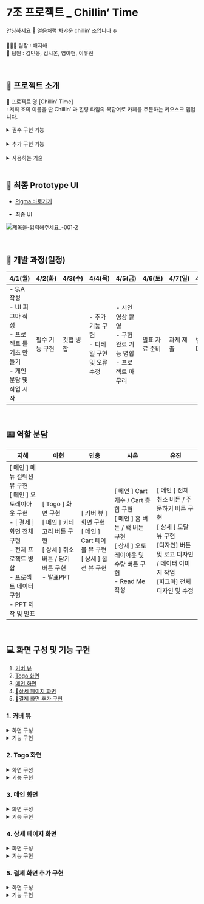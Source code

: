 # 7조 프로젝트 _ Chillin’ Time

안냥하세요 🤗 얼음처럼 차갸운 chillin’ 조입니다 ❄️

👩🏻‍💻 팀장 : 배지해
<br> 👥 팀원 : 김민웅, 김시온, 염아현, 이유진


<br>

## 🧊 프로젝트 소개 

📍 프로젝트 명 [Chillin’ Time]
<br> : 저희 조의 이름을 딴 Chillin’ 과 힐링 타임의 복합어로 카페를 주문하는 키오스크 앱입니다.
<br>


<details><summary>  필수 구현 기능
</summary>

-   메인 화면
-   상단 메뉴 카테고리 바
-   메뉴 화면
-   주문 내역 화면
-  취소하기 / 결제하기 버튼 화면
</details>

<br> 
<details><summary>  추가 구현 기능
</summary>

-   주문 메뉴 상세페이지 (퍼스널 옵션 선택)
 - 결제화면 
</details>

<br> 
<details><summary>  사용하는 기술
</summary>

  - Figma
  - UIKit
  - Notion
  - Slack
  - TableView
  - CollectionView
</details>




<br> 

## 🎨 최종 Prototype UI
* [Pigma 바로가기](https://www.figma.com/file/60GrL12muEkJWFM3JPNJ35/7Chillin'-Coffee?type=design&node-id=0-1&mode=design&t=StvzeMCVJ3e3OXlH-0)   
- 최종 UI 

![제목을-입력해주세요_-001-2](https://github.com/BaeJihae/-Project-ChillinTime/assets/162525811/d08a9654-0e3f-499b-8725-b4a67448ae85)



<br>

## 📆 개발 과정(일정)
| 4/1(월) 	| 4/2(화) 	| 4/3(수) 	| 4/4(목) 	| 4/5(금) 	| 4/6(토) 	| 4/7(일) 	| 4/8(월) 	|
|---	|---	|---	|---	|---	|---	|---	|---	|
| - S.A 작성<br>- UI 피그마 작성<br>- 프로젝트 틀 기초 만들기<br>- 개인 분담 및 작업 시작 	| 필수 기능 구현  	| 깃헙 병합 	| - 추가 기능 구현<br>- 디테일 구현 및 오류 수정 	| - 시연 영상 촬영<br>- 구현 완료 기능 병합<br>- 프로젝트 마무리 	| 발표 자료 준비 	| 과제 제출 	| 발표 D-Day 	|

<br>

## ⌨️ 역할 분담
| 지해 	| 아현 	| 민웅 	| 시온 	| 유진 	|
|---	|---	|---	|---	|---	|
| [ 메인 ] 메뉴 컬렉션 뷰 구현<br>[ 메인 ] 오토레이아웃 구현<br>- [ 결제 ] 화면 전체 구현 <br>- 전체 프로젝트 병합 <br> - 프로젝트 데이터 구현<br>- PPT 제작 및 발표 	| [ Togo ] 화면 구현<br>[ 메인 ] 카테고리 버튼 구현<br>[ 상세 ] 취소 버튼 / 담기 버튼 구현 <br>- 발표PPT 	| [ 커버 뷰 ] 화면 구현<br>[ 메인 ] Cart 테이블 뷰 구현<br>[ 상세 ] 옵션 뷰 구현 	| [ 메인 ] Cart 개수 / Cart 총 합 구현<br>[ 메인 ] 홈 버튼 / 백 버튼 구현<br>[ 상세 ] 오토레이아웃 및 수량 버튼 구현<br>- Read Me 작성 	| [ 메인 ] 전체 취소 버튼 / 주문하기 버튼 구현<br>[ 상세 ] 모달 뷰 구현<br>[디자인] 버튼 및 로고 디자인 / 데이터 이미지 작업<br>[피그마] 전체 디자인 및 수정 	|

<br>

## 💻 화면 구성 및 기능 구현
1. [ 커버 뷰 ](#-커버-뷰)
2. [Togo 화면](#-Togo-화면)
3. [메인 화면](#-메인-화면)
4. [상세 페이지 화면 ](#-상세-페이지-화면)
5. [결제 화면 추가 구현 ](#-결제-화면-추가-구현)


### 1. 커버 뷰

<details><summary> 화면 구성
</summary>

- 로고 이미지
- 터치 라벨 
</details>

<details><summary> 기능 구현
</summary>

- 화면 터치 시  :  다음 화면으로 이동
</details>

### 2. Togo 화면
<details><summary> 화면 구성
</summary>

- 포장버튼 
<br> &nbsp; →  메인 화면으로 정보 넘기기
- 매장버튼
<br> &nbsp; → 메인 화면으로 정보 넘기기
</details>

<details><summary> 기능 구현
</summary>

- 포장 / 메뉴 선택 기능
</details>

### 3. 메인 화면
<details><summary> 화면 구성
</summary>

- 카테고리 탭 버튼
  <br> &nbsp;  → 컬렉션 뷰로 정보 넘기기
- 카페 메뉴 컬렉션 뷰
  <br> &nbsp; →  컬렉션 뷰 클릭시 Cart에 정보 담기
- 카페 메뉴 데이터
- Cart 개수 :   cart에 담긴 수량

- Cart 총 금액 :  cart의 배열의 가격의 합
    <br> &nbsp;🔻 포장 버튼 클릭시 500원 할인 인덱스 표시 
- Cart 테이블 뷰 : cart의 배열에 들어간 메뉴 표시
- 홈 버튼 구현 
  <br> &nbsp; →  cart 정보 삭제 후 스플래쉬 페이지로 이동
- 뒤로가기 버튼 구현 
  <br> &nbsp; →  Togo 화면으로 이동
- 전체 취소 버튼 
  <br> &nbsp; → 삭제하시겠습니까? 라는 얼럿창 띄우기
  <br> &nbsp; → cart 정보 삭제
- 주문하기 버튼
  <br> &nbsp; →  결제하시겠습니까? 라는 얼럿창 띄우기
</details>

<details><summary> 기능 구현
</summary>

   - 카테고리 선택 기능
    
- 메뉴 리스트 보여주기 기능
    
- 메뉴 선택 기능
   
 - cart 기능
    <br>    - cart 메뉴 취소 기능
    <br>     - cart 메뉴 수량 추가 및 삭제 기능
    <br>     - cart 에 담긴 메뉴 총 수량 기능
    <br>     - cart 에 담긴 총 금액 기능
   
 - 홈 버튼 이동 기능
  
  - 뒤로가기 버튼 이동 기능
   
 - 전체 취소 기능
   
 - 주문하기 기능
</details>

### 4. 상세 페이지 화면
<details><summary> 화면 구성
</summary>

- 옵션 선택 기능
    <br> ☕️ 커피/차 &nbsp;  → &nbsp; HOT / ICE 선택, 얼음
    <br> 🥤 에이드/스무디 &nbsp;  → &nbsp; 당도, 얼음
    <br> 🍰 디저트 &nbsp;  → &nbsp; 워밍 옵션

- 수량 선택 기능
- 취소 버튼
  <br> &nbsp; → 전 페이지로 이동
- 담기 버튼
  <br> &nbsp; → 해당 옵션의 정보를 담아 전 페이지로 이동
</details>

<details><summary> 기능 구현
</summary>

- 해당 음료의 수량
- HOT / ICE 옵션 선택
- 얼음 옵션 선택
- 데움/안데움 옵션 선택
- 당도 옵션 선택
- 취소 버튼
- 담기 버튼
</details>


### 5. 결제 화면 추가 구현
<details><summary> 화면 구성
</summary>

- 영수증 
<br> - 주문 내역 • 주문 수량 • 주문 가격 
<br> - 총 주문 메뉴 수량 • 총 금액

- 결제 방법 
<br> - 신용•체크 카드 
<br> -  애플•삼성•카카오•네이버 페이
</details>

<details><summary> 기능 구현
</summary>

- 카드 결제
- 모바일 페이
- 쿠폰 사용
- 적립
</details>

